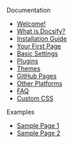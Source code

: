 <!-- _sidebar.md -->


Documentation

  * [Welcome!](home.md)
  * [What is Docsify?](getting-started.md)
  * [Installation Guide](installation.md)
  * [Your First Page](first-page.md)
  * [Basic Settings](config-basic.md)
  * [Plugins](config-plugins.md)
  * [Themes](config-themes.md)
  * [GitHub Pages](deploy-github.md)
  * [Other Platforms](deploy-other.md)
  * [FAQ](faq.md)
  * [Custom CSS](custom-css.md)

Examples
  * [Sample Page 1](examples/sample1.md)
  * [Sample Page 2](examples/sample2.md)

